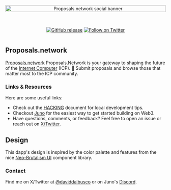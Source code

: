 <div align="center" style="display:flex;flex-direction:column;">
  <a href="https://proposals.network/">
    <img src="https://raw.githubusercontent.com/peterpeterparker/proposals.network/e806d73949c1f9cafa1028e265ce9a98cfeedb41/static/images/meta-share.jpg?token=GHSAT0AAAAAABY4CYLCYY6T7XK4R6VNIKW4ZLRZ42Q" width="100%" alt="Proposals.network social banner" role="presentation"/>
  </a>

  <br/>
  <br/>

[![GitHub release](https://img.shields.io/github/release/peterpeterparker/proposals.network/all?logo=GitHub&style=flat-square&color=7888ff)](https://github.com/peterpeterparker/proposals.network/releases/latest)
[![Follow on Twitter](https://img.shields.io/twitter/follow/daviddalbusco?label=Follow&style=social)](https://twitter.com/daviddalbusco)

</div>

## Proposals.network

[Proposals.network] Proposals.Network is your gateway to shaping the future of the [Internet Computer](https://internetcomputer.org) (ICP). 🚀 Submit proposals and browse those that matter most to the ICP community.

### Links & Resources

Here are some useful links:

- Check out the [HACKING](HACKING.md) document for local development tips.
- Checkout [Juno](https://juno.build) for the easiest way to get started building on Web3.
- Have questions, comments, or feedback? Feel free to open an issue or reach out on [X/Twitter](https://twitter.com/daviddalbusco).

## Design

This dapp's design is inspired by the color palette and features from the nice [Neo-Brutalism UI](https://neo-brutalism-ui-library.vercel.app/) component library.

### Contact

Find me on X/Twitter at [@daviddalbusco](https://twitter.com/daviddalbusco) or on Juno's [Discord](https://discord.juno.build).

[proposals.network]: https://proposals.network
